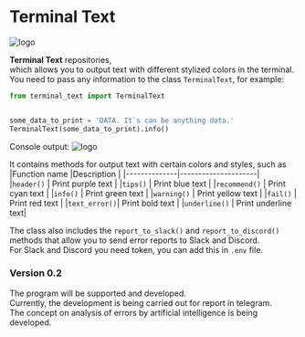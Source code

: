# Terminal Text

![logo](/terminal_text/img.png)

**Terminal Text** repositories,   
which allows you to output text with different stylized colors in the terminal.   
You need to pass any information to the class `TerminalText`, for example:  
```python
from terminal_text import TerminalText


some_data_to_print = 'DATA. It`s can be anything data.'
TerminalText(some_data_to_print).info()
```  
Console output:
![logo](/terminal_text/example.png)

It contains methods for output text with certain colors and styles, such as   
|Function name |Description          |
|--------------|---------------------|
|`header()`    | Print purple text   |
|`tips()`      | Print blue text     |
|`recommend()` | Print cyan text     |
|`info()`      | Print green text    |
|`warning()`   | Print yellow text   |
|`fail()`      | Print red text      |
|`text_error()`| Print bold text     |
|`underline()` | Print underline text|
  

The class also includes the `report_to_slack()` and `report_to_discord()`   
methods that allow you to send error reports to Slack and Discord.   
For Slack and Discord you need token, you can add this in `.env` file.  

### Version 0.2
The program will be supported and developed.   
Currently, the development is being carried out for report in telegram.  
The concept on analysis of errors by artificial intelligence is being developed.
  

